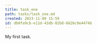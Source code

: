 ```yaml
---
title: task_one
path: tasks/task_one.md
created: 2023-11-09 15:59
id: db0fa9cb-e11d-43db-82b8-6626c9e4474b
---
```


My first task.
